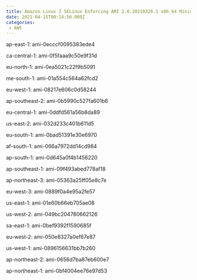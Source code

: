 ```yaml
---
title: Amazon Linux 2 SELinux Enforcing AMI 2.0.20210326.1 x86_64 Minimal HVM gp2
date: 2021-04-15T00:14:50.000Z
categories:
 - AWS
---
```


ap-east-1: ami-0ecccf0095383ede4

ca-central-1: ami-0f5faaa9c50e9f31d

eu-north-1: ami-0ea5021c22f9b5091

me-south-1: ami-01a554c564a62fcd2

eu-west-1: ami-08217e606c0d58244

ap-southeast-2: ami-0b5990c527fa601b6

eu-central-1: ami-0ddfd561a56b8da89

us-east-2: ami-032d233c401b611d5

eu-south-1: ami-0bad51391e30e6970

af-south-1: ami-066a7972dd14cd984

ap-south-1: ami-0d645a0f4b1456220

ap-southeast-1: ami-09f493abed778af18

ap-northeast-3: ami-05363a25ff05e8c7e

eu-west-3: ami-0889f0a4e95a2fe57

us-east-1: ami-01e60b66eb705ae08

us-west-2: ami-049bc204780662126

sa-east-1: ami-0bef9392f1590685f

eu-west-2: ami-050e8327a0ef67e87

us-west-1: ami-0896156631bb7b260

ap-northeast-2: ami-0656d7ba87eb600e7

ap-northeast-1: ami-0bf4004ee76e97d53


